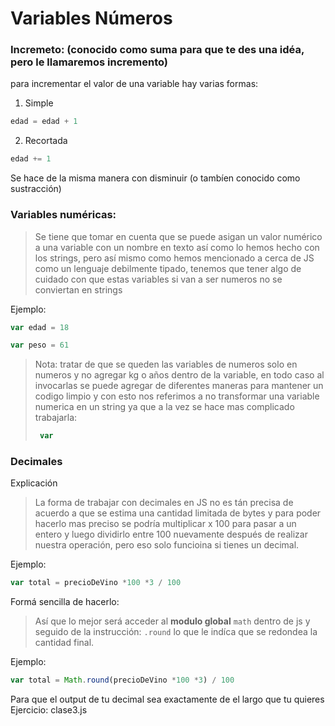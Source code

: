 # Variables Números	
### Incremeto: (conocido como suma para que te des una idéa, pero le llamaremos incremento)

para incrementar el valor de una variable hay varias formas:

1. Simple
```js 
edad = edad + 1 
```

2. Recortada
```js 
edad += 1 
```

Se hace de la misma manera con disminuir (o tambíen conocido como sustracción)

### Variables numéricas:
> Se tiene que tomar en cuenta que se puede asigan un valor numérico a una variable con un nombre en texto así como lo hemos hecho con los strings, pero así mismo como hemos mencionado a cerca de JS como un lenguaje debilmente tipado, tenemos que tener algo de cuidado con que estas variables si van a ser numeros no se conviertan en strings

Ejemplo:

```js 
var edad = 18

var peso = 61
```

>Nota: tratar de que se queden las variables de numeros solo en numeros y no agregar kg o años dentro de la variable, en todo caso al invocarlas se puede agregar de diferentes maneras para mantener un codigo limpio y con esto nos referimos a no transformar una variable numerica en un string ya que a la vez se hace mas complicado trabajarla:
>```js 
>  var 
>```
### Decimales
Explicación
> La forma de trabajar con decimales en JS no es tán precisa de acuerdo a que se estima una cantidad limitada de bytes y para poder hacerlo mas preciso se podría multiplicar x 100 para pasar a un entero y luego dividirlo entre 100 nuevamente después de realizar nuestra operación, pero eso solo funcioina si tienes un decimal.

Ejemplo:
```js
var total = precioDeVino *100 *3 / 100
```

Formá sencilla de hacerlo:
>   Así que lo mejor será acceder al **modulo global** ```math``` dentro de js y seguido de la instrucción: ```.round``` lo que le indíca que se redondea la cantidad final.
 
Ejemplo:
```js
var total = Math.round(precioDeVino *100 *3) / 100
```

Para que el output de tu decimal sea exactamente de el largo que tu quieres 
Ejercicio: clase3.js

